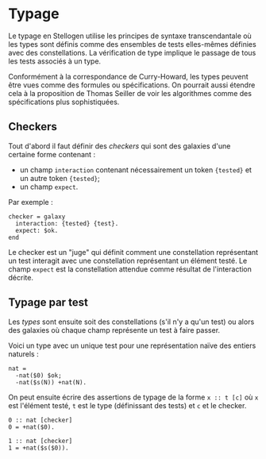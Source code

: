 # Typage

Le typage en Stellogen utilise les principes de syntaxe transcendantale
où les types sont définis comme des ensembles de tests elles-mêmes définies
avec des constellations. La vérification de type implique le passage de tous
les tests associés à un type.

Conformément à la correspondance de Curry-Howard, les types peuvent être vues
comme des formules ou spécifications. On pourrait aussi étendre cela à la
proposition de Thomas Seiller de voir les algorithmes comme des spécifications
plus sophistiquées.

## Checkers

Tout d'abord il faut définir des *checkers* qui sont des galaxies d'une
certaine forme contenant :
- un champ `interaction` contenant nécessairement un token `{tested}` et un
autre token `{tested}`;
- un champ `expect`.

Par exemple :

```
checker = galaxy
  interaction: {tested} {test}.
  expect: $ok.
end
```

Le checker est un "juge" qui définit comment une constellation représentant
un test interagit avec une constellation représentant un élément testé.
Le champ `expect` est la constellation attendue comme résultat de l'interaction
décrite.

## Typage par test

Les *types* sont ensuite soit des constellations (s'il n'y a qu'un test)
ou alors des galaxies où chaque champ représente un test à faire passer.

Voici un type avec un unique test pour une représentation naïve des entiers
naturels :

```
nat =
  -nat($0) $ok;
  -nat($s(N)) +nat(N).
```

On peut ensuite écrire des assertions de typage de la forme `x :: t [c]` où
`x` est l'élément testé, `t` est le type (définissant des tests) et `c` et le
checker.

```
0 :: nat [checker]
0 = +nat($0).

1 :: nat [checker]
1 = +nat($s($0)).
```
